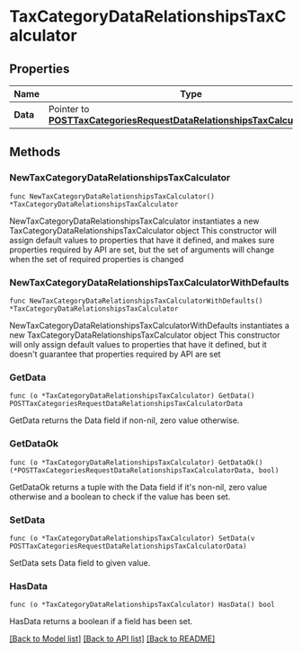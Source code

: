 # TaxCategoryDataRelationshipsTaxCalculator

## Properties

Name | Type | Description | Notes
------------ | ------------- | ------------- | -------------
**Data** | Pointer to [**POSTTaxCategoriesRequestDataRelationshipsTaxCalculatorData**](POSTTaxCategoriesRequestDataRelationshipsTaxCalculatorData.md) |  | [optional] 

## Methods

### NewTaxCategoryDataRelationshipsTaxCalculator

`func NewTaxCategoryDataRelationshipsTaxCalculator() *TaxCategoryDataRelationshipsTaxCalculator`

NewTaxCategoryDataRelationshipsTaxCalculator instantiates a new TaxCategoryDataRelationshipsTaxCalculator object
This constructor will assign default values to properties that have it defined,
and makes sure properties required by API are set, but the set of arguments
will change when the set of required properties is changed

### NewTaxCategoryDataRelationshipsTaxCalculatorWithDefaults

`func NewTaxCategoryDataRelationshipsTaxCalculatorWithDefaults() *TaxCategoryDataRelationshipsTaxCalculator`

NewTaxCategoryDataRelationshipsTaxCalculatorWithDefaults instantiates a new TaxCategoryDataRelationshipsTaxCalculator object
This constructor will only assign default values to properties that have it defined,
but it doesn't guarantee that properties required by API are set

### GetData

`func (o *TaxCategoryDataRelationshipsTaxCalculator) GetData() POSTTaxCategoriesRequestDataRelationshipsTaxCalculatorData`

GetData returns the Data field if non-nil, zero value otherwise.

### GetDataOk

`func (o *TaxCategoryDataRelationshipsTaxCalculator) GetDataOk() (*POSTTaxCategoriesRequestDataRelationshipsTaxCalculatorData, bool)`

GetDataOk returns a tuple with the Data field if it's non-nil, zero value otherwise
and a boolean to check if the value has been set.

### SetData

`func (o *TaxCategoryDataRelationshipsTaxCalculator) SetData(v POSTTaxCategoriesRequestDataRelationshipsTaxCalculatorData)`

SetData sets Data field to given value.

### HasData

`func (o *TaxCategoryDataRelationshipsTaxCalculator) HasData() bool`

HasData returns a boolean if a field has been set.


[[Back to Model list]](../README.md#documentation-for-models) [[Back to API list]](../README.md#documentation-for-api-endpoints) [[Back to README]](../README.md)


